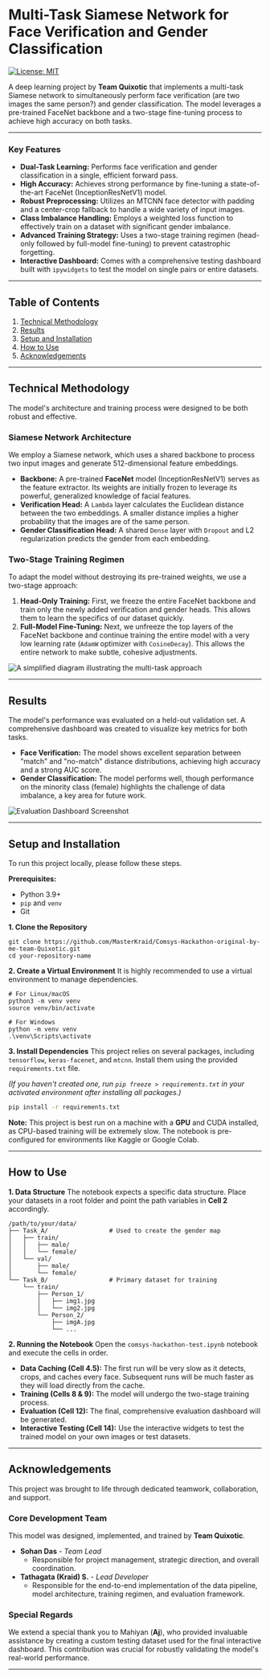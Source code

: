# Multi-Task Siamese Network for Face Verification and Gender Classification

[![License: MIT](https://img.shields.io/badge/License-MIT-yellow.svg)](https://opensource.org/licenses/MIT)

A deep learning project by **Team Quixotic** that implements a multi-task Siamese network to simultaneously perform face verification (are two images the same person?) and gender classification. The model leverages a pre-trained FaceNet backbone and a two-stage fine-tuning process to achieve high accuracy on both tasks.

---

### Key Features

-   **Dual-Task Learning:** Performs face verification and gender classification in a single, efficient forward pass.
-   **High Accuracy:** Achieves strong performance by fine-tuning a state-of-the-art FaceNet (InceptionResNetV1) model.
-   **Robust Preprocessing:** Utilizes an MTCNN face detector with padding and a center-crop fallback to handle a wide variety of input images.
-   **Class Imbalance Handling:** Employs a weighted loss function to effectively train on a dataset with significant gender imbalance.
-   **Advanced Training Strategy:** Uses a two-stage training regimen (head-only followed by full-model fine-tuning) to prevent catastrophic forgetting.
-   **Interactive Dashboard:** Comes with a comprehensive testing dashboard built with `ipywidgets` to test the model on single pairs or entire datasets.

---

## Table of Contents
1.  [Technical Methodology](#technical-methodology)
2.  [Results](#results)
3.  [Setup and Installation](#setup-and-installation)
4.  [How to Use](#how-to-use)
5.  [Acknowledgements](#acknowledgements)

---

## Technical Methodology

The model's architecture and training process were designed to be both robust and effective.

### Siamese Network Architecture
We employ a Siamese network, which uses a shared backbone to process two input images and generate 512-dimensional feature embeddings.

-   **Backbone:** A pre-trained **FaceNet** model (InceptionResNetV1) serves as the feature extractor. Its weights are initially frozen to leverage its powerful, generalized knowledge of facial features.
-   **Verification Head:** A `Lambda` layer calculates the Euclidean distance between the two embeddings. A smaller distance implies a higher probability that the images are of the same person.
-   **Gender Classification Head:** A shared `Dense` layer with `Dropout` and L2 regularization predicts the gender from each embedding.

### Two-Stage Training Regimen
To adapt the model without destroying its pre-trained weights, we use a two-stage approach:

1.  **Head-Only Training:** First, we freeze the entire FaceNet backbone and train only the newly added verification and gender heads. This allows them to learn the specifics of our dataset quickly.
2.  **Full-Model Fine-Tuning:** Next, we unfreeze the top layers of the FaceNet backbone and continue training the entire model with a very low learning rate (`AdamW` optimizer with `CosineDecay`). This allows the entire network to make subtle, cohesive adjustments.

 
![A simplified diagram illustrating the multi-task approach](Comsys-Hackathon-original-by-me-team-Quixotic/img/diag.jpg)

---

## Results

The model's performance was evaluated on a held-out validation set. A comprehensive dashboard was created to visualize key metrics for both tasks.

-   **Face Verification:** The model shows excellent separation between "match" and "no-match" distance distributions, achieving high accuracy and a strong AUC score.
-   **Gender Classification:** The model performs well, though performance on the minority class (female) highlights the challenge of data imbalance, a key area for future work.


![Evaluation Dashboard Screenshot](Comsys-Hackathon-original-by-me-team-Quixotic/img/output1.png)

---

## Setup and Installation

To run this project locally, please follow these steps.

**Prerequisites:**
-   Python 3.9+
-   `pip` and `venv`
-   Git

**1. Clone the Repository**
```
git clone https://github.com/MasterKraid/Comsys-Hackathon-original-by-me-team-Quixotic.git
cd your-repository-name
```

**2. Create a Virtual Environment**
It is highly recommended to use a virtual environment to manage dependencies.

```
# For Linux/macOS
python3 -m venv venv
source venv/bin/activate

# For Windows
python -m venv venv
.\venv\Scripts\activate

```

**3. Install Dependencies**
This project relies on several packages, including `tensorflow`, `keras-facenet`, and `mtcnn`. Install them using the provided `requirements.txt` file.

*(If you haven't created one, run `pip freeze > requirements.txt` in your activated environment after installing all packages.)*
```bash
pip install -r requirements.txt
```
**Note:** This project is best run on a machine with a **GPU** and CUDA installed, as CPU-based training will be extremely slow. The notebook is pre-configured for environments like Kaggle or Google Colab.

---

## How to Use

**1. Data Structure**
The notebook expects a specific data structure. Place your datasets in a root folder and point the path variables in **Cell 2** accordingly.

```
/path/to/your/data/
├── Task_A/                 # Used to create the gender map
│   ├── train/
│   │   ├── male/
│   │   └── female/
│   └── val/
│       ├── male/
│       └── female/
└── Task_B/                 # Primary dataset for training
    └── train/
        ├── Person_1/
        │   ├── img1.jpg
        │   └── img2.jpg
        └── Person_2/
            ├── imgA.jpg
            └── ...
```

**2. Running the Notebook**
Open the `comsys-hackathon-test.ipynb` notebook and execute the cells in order.

-   **Data Caching (Cell 4.5):** The first run will be very slow as it detects, crops, and caches every face. Subsequent runs will be much faster as they will load directly from the cache.
-   **Training (Cells 8 & 9):** The model will undergo the two-stage training process.
-   **Evaluation (Cell 12):** The final, comprehensive evaluation dashboard will be generated.
-   **Interactive Testing (Cell 14):** Use the interactive widgets to test the trained model on your own images or test datasets.

---

## Acknowledgements

This project was brought to life through dedicated teamwork, collaboration, and support.

### Core Development Team
This model was designed, implemented, and trained by **Team Quixotic**.

-   **Sohan Das** - *Team Lead*
    -   Responsible for project management, strategic direction, and overall coordination.
-   **Tathagata (Kraid) S.** - *Lead Developer*
    -   Responsible for the end-to-end implementation of the data pipeline, model architecture, training regimen, and evaluation framework.

### Special Regards
We extend a special thank you to Mahiyan (**Aj**), who provided invaluable assistance by creating a custom testing dataset used for the final interactive dashboard. This contribution was crucial for robustly validating the model's real-world performance.

---
